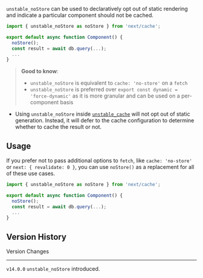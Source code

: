 `unstable_noStore` can be used to declaratively opt out of static
rendering and indicate a particular component should not be cached.

``` jsx
import { unstable_noStore as noStore } from 'next/cache';

export default async function Component() {
  noStore();
  const result = await db.query(...);
  ...
}
```

> **Good to know**:
>
> -   `unstable_noStore` is equivalent to `cache: 'no-store'` on a
>     `fetch`
> -   `unstable_noStore` is preferred over
>     `export const dynamic = 'force-dynamic'` as it is more granular
>     and can be used on a per-component basis

-   Using `unstable_noStore` inside
    [`unstable_cache`](/docs/app/api-reference/functions/unstable_cache)
    will not opt out of static generation. Instead, it will defer to the
    cache configuration to determine whether to cache the result or not.

## Usage

If you prefer not to pass additional options to `fetch`, like
`cache: 'no-store'` or `next: { revalidate: 0 }`, you can use
`noStore()` as a replacement for all of these use cases.

``` jsx
import { unstable_noStore as noStore } from 'next/cache';

export default async function Component() {
  noStore();
  const result = await db.query(...);
  ...
}
```

## Version History

  Version     Changes
  ----------- --------------------------------
  `v14.0.0`   `unstable_noStore` introduced.
